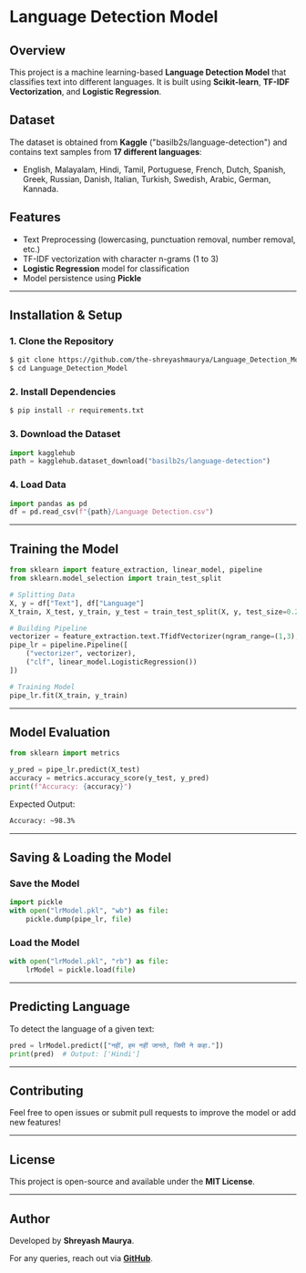 # Language Detection Model

## Overview
This project is a machine learning-based **Language Detection Model** that classifies text into different languages. It is built using **Scikit-learn**, **TF-IDF Vectorization**, and **Logistic Regression**.

## Dataset
The dataset is obtained from **Kaggle** ("basilb2s/language-detection") and contains text samples from **17 different languages**:

- English, Malayalam, Hindi, Tamil, Portuguese, French, Dutch, Spanish, Greek, Russian, Danish, Italian, Turkish, Swedish, Arabic, German, Kannada.

## Features
- Text Preprocessing (lowercasing, punctuation removal, number removal, etc.)
- TF-IDF vectorization with character n-grams (1 to 3)
- **Logistic Regression** model for classification
- Model persistence using **Pickle**

---

## Installation & Setup
### 1. Clone the Repository
```sh
$ git clone https://github.com/the-shreyashmaurya/Language_Detection_Model.git
$ cd Language_Detection_Model
```

### 2. Install Dependencies
```sh
$ pip install -r requirements.txt
```

### 3. Download the Dataset
```python
import kagglehub
path = kagglehub.dataset_download("basilb2s/language-detection")
```

### 4. Load Data
```python
import pandas as pd
df = pd.read_csv(f"{path}/Language Detection.csv")
```

---

## Training the Model
```python
from sklearn import feature_extraction, linear_model, pipeline
from sklearn.model_selection import train_test_split

# Splitting Data
X, y = df["Text"], df["Language"]
X_train, X_test, y_train, y_test = train_test_split(X, y, test_size=0.2, random_state=42)

# Building Pipeline
vectorizer = feature_extraction.text.TfidfVectorizer(ngram_range=(1,3), analyzer="char")
pipe_lr = pipeline.Pipeline([
    ("vectorizer", vectorizer),
    ("clf", linear_model.LogisticRegression())
])

# Training Model
pipe_lr.fit(X_train, y_train)
```

---

## Model Evaluation
```python
from sklearn import metrics

y_pred = pipe_lr.predict(X_test)
accuracy = metrics.accuracy_score(y_test, y_pred)
print(f"Accuracy: {accuracy}")
```
Expected Output:
```sh
Accuracy: ~98.3%
```

---

## Saving & Loading the Model
### Save the Model
```python
import pickle
with open("lrModel.pkl", "wb") as file:
    pickle.dump(pipe_lr, file)
```

### Load the Model
```python
with open("lrModel.pkl", "rb") as file:
    lrModel = pickle.load(file)
```

---

## Predicting Language
To detect the language of a given text:
```python
pred = lrModel.predict(["नहीं, हम नहीं जानते, जिमी ने कहा."])
print(pred)  # Output: ['Hindi']
```

---

## Contributing
Feel free to open issues or submit pull requests to improve the model or add new features!

---

## License
This project is open-source and available under the **MIT License**.

---

## Author
Developed by **Shreyash Maurya**.

For any queries, reach out via **[GitHub](https://github.com/the-shreyashmaurya/)**.

